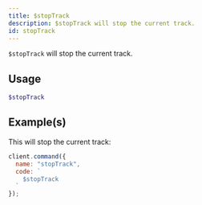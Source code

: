 ```yaml
---
title: $stopTrack
description: $stopTrack will stop the current track.
id: stopTrack
---
```


`$stopTrack` will stop the current track.

## Usage

```php
$stopTrack
```

## Example(s)

This will stop the current track:

```javascript
client.command({
  name: "stopTrack",
  code: `
    $stopTrack
  `
});
```
